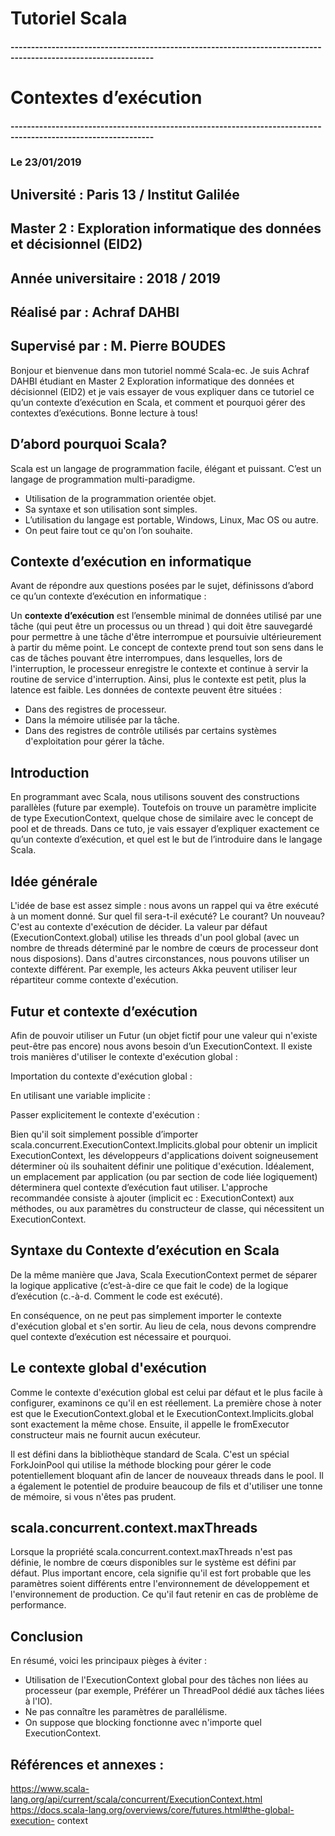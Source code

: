 # Tutoriel Scala 

#### ---------------------------------------------------------------------------------------------------------------

# Contextes d’exécution

#### ---------------------------------------------------------------------------------------------------------------

### Le 23/01/2019

## Université : Paris 13 / Institut Galilée

## Master 2 : Exploration informatique des données et décisionnel (EID2)

## Année universitaire : 2018 / 2019

## Réalisé par : Achraf DAHBI

## Supervisé par : M. Pierre BOUDES



Bonjour et bienvenue dans mon tutoriel nommé Scala-ec. Je suis Achraf DAHBI
étudiant en Master 2 Exploration informatique des données et décisionnel (EID2) et
je vais essayer de vous expliquer dans ce tutoriel ce qu’un contexte d’exécution en
Scala, et comment et pourquoi gérer des contextes d’exécutions. Bonne lecture à
tous!

## D’abord pourquoi Scala?

Scala est un langage de programmation facile, élégant et puissant. C’est un langage
de programmation multi-paradigme.

- Utilisation de la programmation orientée objet.
- Sa syntaxe et son utilisation sont simples.
- L’utilisation du langage est portable, Windows, Linux, Mac OS ou autre.
- On peut faire tout ce qu'on l’on souhaite.

## Contexte d’exécution en informatique

Avant de répondre aux questions posées par le sujet, définissons d’abord ce qu’un
contexte d’exécution en informatique :

Un **contexte d’exécution** est l’ensemble minimal de données utilisé par une tâche
(qui peut être un processus ou un thread ) qui doit être sauvegardé pour permettre à
une tâche d'être interrompue et poursuivie ultérieurement à partir du même point. Le
concept de contexte prend tout son sens dans le cas de tâches pouvant être
interrompues, dans lesquelles, lors de l'interruption, le processeur enregistre le
contexte et continue à servir la routine de service d'interruption. Ainsi, plus le
contexte est petit, plus la latence est faible. Les données de contexte peuvent être
situées :

- Dans des registres de processeur.
- Dans la mémoire utilisée par la tâche.
- Dans des registres de contrôle utilisés par certains systèmes d'exploitation pour
gérer la tâche.

## Introduction

En programmant avec Scala, nous utilisons souvent des constructions parallèles
(future par exemple). Toutefois on trouve un paramètre implicite de type
ExecutionContext, quelque chose de similaire avec le concept de pool et de threads.
Dans ce tuto, je vais essayer d’expliquer exactement ce qu’un contexte d’exécution,
et quel est le but de l’introduire dans le langage Scala.

## Idée générale


L'idée de base est assez simple : nous avons un rappel qui va être exécuté à un
moment donné. Sur quel fil sera-t-il exécuté? Le courant? Un nouveau?
C'est au contexte d'exécution de décider. La valeur par défaut
(ExecutionContext.global) utilise les threads d'un pool global (avec un nombre de
threads déterminé par le nombre de cœurs de processeur dont nous disposions).
Dans d'autres circonstances, nous pouvons utiliser un contexte différent. Par
exemple, les acteurs Akka peuvent utiliser leur répartiteur comme contexte
d'exécution.

## Futur et contexte d’exécution

Afin de pouvoir utiliser un Futur (un objet fictif pour une valeur qui n'existe peut-être
pas encore) nous avons besoin d’un ExecutionContext. Il existe trois manières
d'utiliser le contexte d'exécution global :

Importation du contexte d'exécution global :

En utilisant une variable implicite :

Passer explicitement le contexte d'exécution :

Bien qu'il soit simplement possible d’importer
scala.concurrent.ExecutionContext.Implicits.global pour obtenir un implicit
ExecutionContext, les développeurs d'applications doivent soigneusement
déterminer où ils souhaitent définir une politique d'exécution. Idéalement, un
emplacement par application (ou par section de code liée logiquement) déterminera
quel contexte d’exécution faut utiliser. L'approche recommandée consiste à ajouter
(implicit ec : ExecutionContext) aux méthodes, ou aux paramètres du constructeur
de classe, qui nécessitent un ExecutionContext.

## Syntaxe du Contexte d’exécution en Scala

De la même manière que Java, Scala ExecutionContext permet de séparer la
logique applicative (c’est-à-dire ce que fait le code) de la logique d’exécution (c.-à-d.
Comment le code est exécuté).


En conséquence, on ne peut pas simplement importer le contexte d'exécution global
et s'en sortir. Au lieu de cela, nous devons comprendre quel contexte d’exécution est
nécessaire et pourquoi.

## Le contexte global d'exécution

Comme le contexte d'exécution global est celui par défaut et le plus facile à
configurer, examinons ce qu'il en est réellement.
La première chose à noter est que le ExecutionContext.global et le
ExecutionContext.Implicits.global sont exactement la même chose. Ensuite, il
appelle le fromExecutor constructeur mais ne fournit aucun exécuteur.

Il est défini dans la bibliothèque standard de Scala. C'est un spécial ForkJoinPool
qui utilise la méthode blocking pour gérer le code potentiellement bloquant afin de
lancer de nouveaux threads dans le pool. Il a également le potentiel de produire
beaucoup de fils et d'utiliser une tonne de mémoire, si vous n'êtes pas prudent.

## scala.concurrent.context.maxThreads

Lorsque la propriété scala.concurrent.context.maxThreads n'est pas définie, le
nombre de cœurs disponibles sur le système est défini par défaut. Plus important
encore, cela signifie qu'il est fort probable que les paramètres soient différents entre
l'environnement de développement et l'environnement de production. Ce qu'il faut
retenir en cas de problème de performance.

## Conclusion

En résumé, voici les principaux pièges à éviter :

- Utilisation de l'ExecutionContext global pour des tâches non liées au
processeur (par exemple, Préférer un ThreadPool dédié aux tâches liées à l'IO).
- Ne pas connaître les paramètres de parallélisme.
- On suppose que blocking fonctionne avec n'importe quel ExecutionContext.

## Références et annexes :

https://www.scala-lang.org/api/current/scala/concurrent/ExecutionContext.html
https://docs.scala-lang.org/overviews/core/futures.html#the-global-execution-
context


